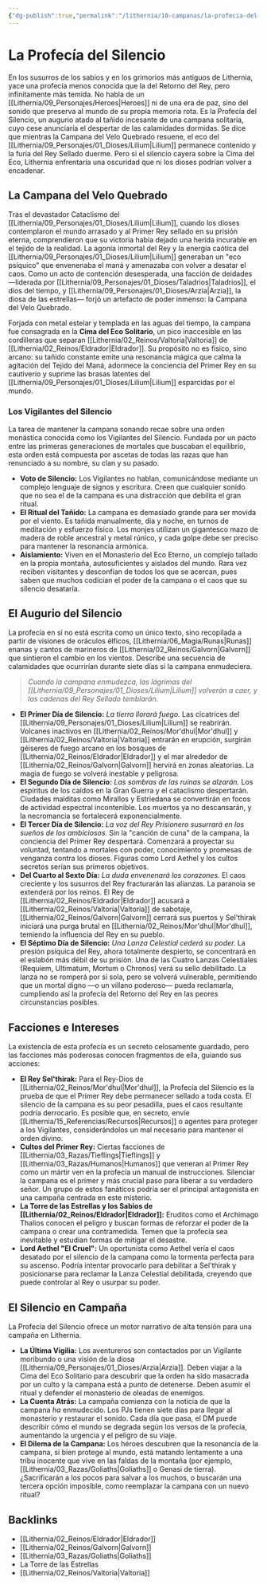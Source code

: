 ```yaml
---
{"dg-publish":true,"permalink":"/lithernia/10-campanas/la-profecia-del-silencio/","title":"La Profecía del Silencio","tags":["lithernia","profecía","lore"]}
---
```


# La Profecía del Silencio

En los susurros de los sabios y en los grimorios más antiguos de Lithernia, yace una profecía menos conocida que la del Retorno del Rey, pero infinitamente más temida. No habla de un [[Lithernia/09_Personajes/Heroes\|Heroes]] ni de una era de paz, sino del sonido que preserva al mundo de su propia memoria rota. Es la Profecía del Silencio, un augurio atado al tañido incesante de una campana solitaria, cuyo cese anunciaría el despertar de las calamidades dormidas. Se dice que mientras la Campana del Velo Quebrado resuene, el eco del [[Lithernia/09_Personajes/01_Dioses/Lilium\|Lilium]] permanece contenido y la furia del Rey Sellado duerme. Pero si el silencio cayera sobre la Cima del Eco, Lithernia enfrentaría una oscuridad que ni los dioses podrían volver a encadenar.

## La Campana del Velo Quebrado

Tras el devastador Cataclismo del [[Lithernia/09_Personajes/01_Dioses/Lilium\|Lilium]], cuando los dioses contemplaron el mundo arrasado y al Primer Rey sellado en su prisión eterna, comprendieron que su victoria había dejado una herida incurable en el tejido de la realidad. La agonía inmortal del Rey y la energía caótica del [[Lithernia/09_Personajes/01_Dioses/Lilium\|Lilium]] generaban un "eco psíquico" que envenenaba el maná y amenazaba con volver a desatar el caos. Como un acto de contención desesperada, una facción de deidades —liderada por [[Lithernia/09_Personajes/01_Dioses/Taladrios\|Taladrios]], el dios del tiempo, y [[Lithernia/09_Personajes/01_Dioses/Arzia\|Arzia]], la diosa de las estrellas— forjó un artefacto de poder inmenso: la Campana del Velo Quebrado.

Forjada con metal estelar y templada en las aguas del tiempo, la campana fue consagrada en la **Cima del Eco Solitario**, un pico inaccesible en las cordilleras que separan [[Lithernia/02_Reinos/Valtoria\|Valtoria]] de [[Lithernia/02_Reinos/Eldrador\|Eldrador]]. Su propósito no es físico, sino arcano: su tañido constante emite una resonancia mágica que calma la agitación del Tejido del Maná, adormece la conciencia del Primer Rey en su cautiverio y suprime las brasas latentes del [[Lithernia/09_Personajes/01_Dioses/Lilium\|Lilium]] esparcidas por el mundo.

### Los Vigilantes del Silencio

La tarea de mantener la campana sonando recae sobre una orden monástica conocida como los Vigilantes del Silencio. Fundada por un pacto entre las primeras generaciones de mortales que buscaban el equilibrio, esta orden está compuesta por ascetas de todas las razas que han renunciado a su nombre, su clan y su pasado.

*   **Voto de Silencio:** Los Vigilantes no hablan, comunicándose mediante un complejo lenguaje de signos y escritura. Creen que cualquier sonido que no sea el de la campana es una distracción que debilita el gran ritual.
*   **El Ritual del Tañido:** La campana es demasiado grande para ser movida por el viento. Es tañida manualmente, día y noche, en turnos de meditación y esfuerzo físico. Los monjes utilizan un gigantesco mazo de madera de roble ancestral y metal rúnico, y cada golpe debe ser preciso para mantener la resonancia armónica.
*   **Aislamiento:** Viven en el Monasterio del Eco Eterno, un complejo tallado en la propia montaña, autosuficientes y aislados del mundo. Rara vez reciben visitantes y desconfían de todos los que se acercan, pues saben que muchos codician el poder de la campana o el caos que su silencio desataría.

## El Augurio del Silencio

La profecía en sí no está escrita como un único texto, sino recopilada a partir de visiones de oráculos élficos, [[Lithernia/06_Magia/Runas\|Runas]] enanas y cantos de marineros de [[Lithernia/02_Reinos/Galvorn\|Galvorn]] que sintieron el cambio en los vientos. Describe una secuencia de calamidades que ocurrirían durante siete días si la campana enmudeciera.

> *Cuando la campana enmudezca, las lágrimas del [[Lithernia/09_Personajes/01_Dioses/Lilium\|Lilium]] volverán a caer, y las cadenas del Rey Sellado temblarán.*

*   **El Primer Día de Silencio:** *La tierra llorará fuego.* Las cicatrices del [[Lithernia/09_Personajes/01_Dioses/Lilium\|Lilium]] se reabrirán. Volcanes inactivos en [[Lithernia/02_Reinos/Mor'dhul\|Mor'dhul]] y [[Lithernia/02_Reinos/Valtoria\|Valtoria]] entrarán en erupción, surgirán géiseres de fuego arcano en los bosques de [[Lithernia/02_Reinos/Eldrador\|Eldrador]] y el mar alrededor de [[Lithernia/02_Reinos/Galvorn\|Galvorn]] hervirá en zonas aleatorias. La magia de fuego se volverá inestable y peligrosa.
*   **El Segundo Día de Silencio:** *Las sombras de las ruinas se alzarán.* Los espíritus de los caídos en la Gran Guerra y el cataclismo despertarán. Ciudades malditas como Mirallos y Estriedana se convertirán en focos de actividad espectral incontenible. Los muertos ya no descansarán, y la necromancia se fortalecerá exponencialmente.
*   **El Tercer Día de Silencio:** *La voz del Rey Prisionero susurrará en los sueños de los ambiciosos.* Sin la "canción de cuna" de la campana, la conciencia del Primer Rey despertará. Comenzará a proyectar su voluntad, tentando a mortales con poder, conocimiento y promesas de venganza contra los dioses. Figuras como Lord Aethel y los cultos secretos serían sus primeros objetivos.
*   **Del Cuarto al Sexto Día:** *La duda envenenará los corazones.* El caos creciente y los susurros del Rey fracturarán las alianzas. La paranoia se extenderá por los reinos. El Rey de [[Lithernia/02_Reinos/Eldrador\|Eldrador]] acusará a [[Lithernia/02_Reinos/Valtoria\|Valtoria]] de sabotaje, [[Lithernia/02_Reinos/Galvorn\|Galvorn]] cerrará sus puertos y Sel'thirak iniciará una purga brutal en [[Lithernia/02_Reinos/Mor'dhul\|Mor'dhul]], temiendo la influencia del Rey en su pueblo.
*   **El Séptimo Día de Silencio:** *Una Lanza Celestial cederá su poder.* La presión psíquica del Rey, ahora totalmente despierto, se concentrará en el eslabón más débil de su prisión. Una de las Cuatro Lanzas Celestiales (Requiem, Ultimatum, Mortum o Chronos) verá su sello debilitado. La lanza no se romperá por sí sola, pero se volverá vulnerable, permitiendo que un mortal digno —o un villano poderoso— pueda reclamarla, cumpliendo así la profecía del Retorno del Rey en las peores circunstancias posibles.

## Facciones e Intereses

La existencia de esta profecía es un secreto celosamente guardado, pero las facciones más poderosas conocen fragmentos de ella, guiando sus acciones:

*   **El Rey Sel'thirak:** Para el Rey-Dios de [[Lithernia/02_Reinos/Mor'dhul\|Mor'dhul]], la Profecía del Silencio es la prueba de que el Primer Rey debe permanecer sellado a toda costa. El silencio de la campana es su peor pesadilla, pues el caos resultante podría derrocarlo. Es posible que, en secreto, envíe [[Lithernia/15_Referencias/Recursos\|Recursos]] o agentes para proteger a los Vigilantes, considerándolos un mal necesario para mantener el orden divino.
*   **Cultos del Primer Rey:** Ciertas facciones de [[Lithernia/03_Razas/Tieflings\|Tieflings]] y [[Lithernia/03_Razas/Humanos\|Humanos]] que veneran al Primer Rey como un mártir ven en la profecía un manual de instrucciones. Silenciar la campana es el primer y más crucial paso para liberar a su verdadero señor. Un grupo de estos fanáticos podría ser el principal antagonista en una campaña centrada en este misterio.
*   **La Torre de las Estrellas y los Sabios de [[Lithernia/02_Reinos/Eldrador\|Eldrador]]:** Eruditos como el Archimago Thalios conocen el peligro y buscan formas de reforzar el poder de la campana o crear una contramedida. Temen que la profecía sea inevitable y estudian formas de mitigar el desastre.
*   **Lord Aethel "El Cruel":** Un oportunista como Aethel vería el caos desatado por el silencio de la campana como la tormenta perfecta para su ascenso. Podría intentar provocarlo para debilitar a Sel'thirak y posicionarse para reclamar la Lanza Celestial debilitada, creyendo que puede controlar al Rey o usurpar su poder.

## El Silencio en Campaña

La Profecía del Silencio ofrece un motor narrativo de alta tensión para una campaña en Lithernia.

*   **La Última Vigilia:** Los aventureros son contactados por un Vigilante moribundo o una visión de la diosa [[Lithernia/09_Personajes/01_Dioses/Arzia\|Arzia]]. Deben viajar a la Cima del Eco Solitario para descubrir que la orden ha sido masacrada por un culto y la campana está a punto de detenerse. Deben asumir el ritual y defender el monasterio de oleadas de enemigos.
*   **La Cuenta Atrás:** La campaña comienza con la noticia de que la campana *ha* enmudecido. Los PJs tienen siete días para llegar al monasterio y restaurar el sonido. Cada día que pasa, el DM puede describir cómo el mundo se degrada según los versos de la profecía, aumentando la urgencia y el peligro de su viaje.
*   **El Dilema de la Campana:** Los héroes descubren que la resonancia de la campana, si bien protege al mundo, está matando lentamente a una tribu inocente que vive en las faldas de la montaña (por ejemplo, [[Lithernia/03_Razas/Goliaths\|Goliaths]] o Genasi de tierra). ¿Sacrificarán a los pocos para salvar a los muchos, o buscarán una tercera opción imposible, como reemplazar la campana con un nuevo ritual?

## Backlinks
- [[Lithernia/02_Reinos/Eldrador\|Eldrador]]
- [[Lithernia/02_Reinos/Galvorn\|Galvorn]]
- [[Lithernia/03_Razas/Goliaths\|Goliaths]]
- La Torre de las Estrellas
- [[Lithernia/02_Reinos/Valtoria\|Valtoria]]
